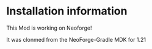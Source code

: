 
Installation information
=======

This Mod is working on Neoforge!

It was clonmed from the NeoForge-Gradle MDK for 1.21
